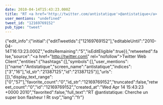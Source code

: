 ```yaml
---
date: 2010-04-14T15:43:23.000Z
title: "RT <a href='http://twitter.com/antistatique'>@antistatique</a>: Cherche un super  bon flasheur ! Rt svp″"
user_mentions: "undefined"
tweet_id: "12169769152"
pub_type: "tweet"
---
```

{"edit_info":{"initial":{"editTweetIds":["12169769152"],"editableUntil":"2010-04-14T16:13:23.000Z","editsRemaining":"5","isEditEligible":true}},"retweeted":false,"source":"<a href=\"http://twitter.com\" rel=\"nofollow\">Twitter Web Client</a>","entities":{"hashtags":[],"symbols":[],"user_mentions":[{"name":"Antistatique","screen_name":"antistatique","indices":["3","16"],"id_str":"21387125","id":"21387125"}],"urls":[]},"display_text_range":["0","57"],"favorite_count":"0","id_str":"12169769152","truncated":false,"retweet_count":"0","id":"12169769152","created_at":"Wed Apr 14 15:43:23 +0000 2010","favorited":false,"full_text":"RT @antistatique: Cherche un super  bon flasheur ! Rt svp","lang":"fr"}
